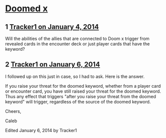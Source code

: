 # [Doomed x](https://community.fantasyflightgames.com/topic/96286-doomed-x/)

## 1 [Tracker1 on January 4, 2014](https://community.fantasyflightgames.com/topic/96286-doomed-x/?do=findComment&comment=945156)

Will the abilities of the allies that are connected to Doom x trigger from revealed cards in the encounter deck or just player cards that have the keyword?

## 2 [Tracker1 on January 6, 2014](https://community.fantasyflightgames.com/topic/96286-doomed-x/?do=findComment&comment=947121)

I followed up on this just in case, so I had to ask. Here is the answer.

If you raise your threat for the doomed keyword, whether from a player card or encounter card, you have still raised your threat for the doomed keyword. Thus any effect that triggers "after you raise your threat from the doomed keyword" will trigger, regardless of the source of the doomed keyword.

Cheers,

Caleb

Edited January 6, 2014 by Tracker1

